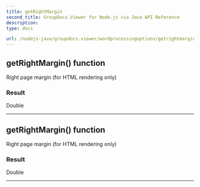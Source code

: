 ```yaml
---
title: getRightMargin
second_title: GroupDocs.Viewer for Node.js via Java API Reference
description: 
type: docs

url: /nodejs-java/groupdocs.viewer/wordprocessingoptions/getrightmargin/
---
```


## getRightMargin()  function
Right page margin (for HTML rendering only)

### Result
Double


---


## getRightMargin()  function
Right page margin (for HTML rendering only)

### Result
Double


---


